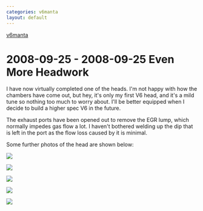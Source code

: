 ```yaml
---
categories: v6manta
layout: default
---
```


[v6manta](/v6manta)

# 2008-09-25 - 2008-09-25 Even More Headwork
I have now virtually completed one of the heads. I'm not happy with how the chambers have come out, but hey, it's only my first V6 head, and it's a mild tune so nothing too much to worry about. I'll be better equipped when I decide to build a higher spec V6 in the future.

The exhaust ports have been opened out to remove the EGR lump, which normally impedes gas flow a lot. I haven't bothered welding up the dip that is left in the port as the flow loss caused by it is minimal.

Some further photos of the head are shown below:

![](/img/v6manta/manta0149.jpg)

![](/img/v6manta/manta0150.jpg)

![](/img/v6manta/manta0151.jpg)

![](/img/v6manta/manta0152.jpg)

![](/img/v6manta/manta0153.jpg)
